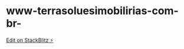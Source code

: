 # www-terrasoluesimobilirias-com-br-

[Edit on StackBlitz ⚡️](https://stackblitz.com/edit/www-terrasoluesimobilirias-com-br-bfwsze)